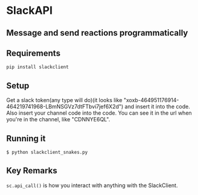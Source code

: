 # SlackAPI

## Message and send reactions programmatically

## Requirements

```
pip install slackclient
```

## Setup

Get a slack token(any type will do)(it looks like "xoxb-464951176914-464219741968-LBmNSGVz7dtFTbvi7jef6X2d") and insert it into the code.
Also insert your channel code into the code. You can see it in the url when you're in the channel, like "CDNNYE6QL".

## Running it

```
$ python slackclient_snakes.py
```

## Key Remarks

`sc.api_call()` is how you interact with anything with the SlackClient.
